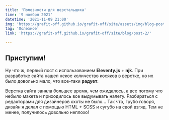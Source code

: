 ```yaml
---
title: 'Полезности для верстальщика'
time: '9 ноября 2021'
datetime: '2021-11-09 21:00'
img: 'https://grafit-off.github.io/grafit-off/site/assets/img/blog-post/2.jpg'
tag: 'Полезное'
link: 'https://grafit-off.github.io/grafit-off/site/blog/post-2/'

---
```


## Приступим!

Ну что ж, первый пост с использованием **Eleventy.js** + **njk**. При разработке сайта нашел некое количество косяков в верстке, но их было довольно мало, что все-таки **радует**. 

Верстка сайта заняла большее время, чем ожидалось, а все потому что небыло макета и приходилось все выдумывать налету. Разбираться с редакторами для дизайнеров охоты не было... Так что, грубо говоря, дизайн я делал с помощью HTML + SCSS и сугубо на свой взгяд. Тем не менее, получилось довольно неплохо!


<!-- 
![The San Juan Mountains are beautiful!](/assets/img/blog-post/1.jpg "San Juan Mountains")

Пример кода ниже:

<p class="codepen" data-height="500" data-theme-id="dark" data-default-tab="html,result"
data-slug-hash="NWpGqaE" data-preview="true" data-user="grafit_off"style="height: 500px; box-sizing: border-box; display: flex; align-items: center; justify-content: center; border: 2px solid; margin: 1em 0; padding: 1em;"><span>See the Pen <a href="https://codepen.io/grafit_off/pen/NWpGqaE">Accessible custom checkbox</a> by grafit_off (<a href="https://codepen.io/grafit_off">@grafit_off</a>)on <a href="https://codepen.io">CodePen</a>.</span></p>
 -->